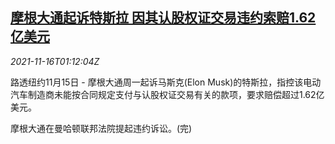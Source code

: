 <!--1637026263000-->
[摩根大通起诉特斯拉 因其认股权证交易违约索赔1.62亿美元](https://cn.reuters.com/article/jpmorgan-tesla-warrants-lawsuit-1115-mon-idCNKBS2I103I)
------

<div><i>2021-11-16T01:12:04Z</i></div><p>路透纽约11月15日 - 摩根大通周一起诉马斯克(Elon Musk)的特斯拉，指控该电动汽车制造商未能按合同规定支付与认股权证交易有关的款项，要求赔偿超过1.62亿美元。</p><p>摩根大通在曼哈顿联邦法院提起违约诉讼。(完)</p>
